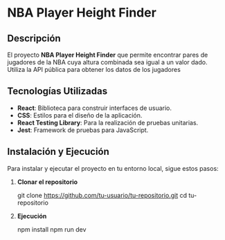 # NBA Player Height Finder

## Descripción

El proyecto **NBA Player Height Finder** que permite encontrar pares de jugadores de la NBA cuya altura combinada sea igual a un valor dado. Utiliza la API pública para obtener los datos de los jugadores

## Tecnologías Utilizadas

- **React**: Biblioteca para construir interfaces de usuario.
- **CSS**: Estilos para el diseño de la aplicación.
- **React Testing Library**: Para la realización de pruebas unitarias.
- **Jest**: Framework de pruebas para JavaScript.

## Instalación y Ejecución

Para instalar y ejecutar el proyecto en tu entorno local, sigue estos pasos:

1. **Clonar el repositorio**

   git clone https://github.com/tu-usuario/tu-repositorio.git
   cd tu-repositorio

2. **Ejecución**

   npm install
   npm run dev
